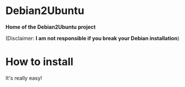 # Debian2Ubuntu

**Home of the Debian2Ubuntu project**

(Disclaimer: **I am not responsible if you break your Debian installation**)


#  How to install

It's really easy!
